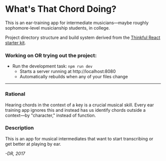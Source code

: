 # What's That Chord Doing?

This is an ear-training app for intermediate musicians&#8212;maybe roughly sophomore-level musicianship students, in college.


Project directory structure and build system derived from the [Thinkful React starter kit](https://github.com/oampo/thinkful-react-starter).

### Working on OR trying out the project:

* Run the development task: `npm run dev`
    * Starts a server running at http://localhost:8080
    * Automatically rebuilds when any of your files change

----------------------------------------------------------

### Rational

Hearing chords in the context of a key is a crucial musical skill. Every ear training app ignores this and instead has us identify chords outside a context—by "character," instead of function.

### Description

This is an app for musical intermediates that want to start transcribing or get better at playing by ear.

_-DR, 2017_
